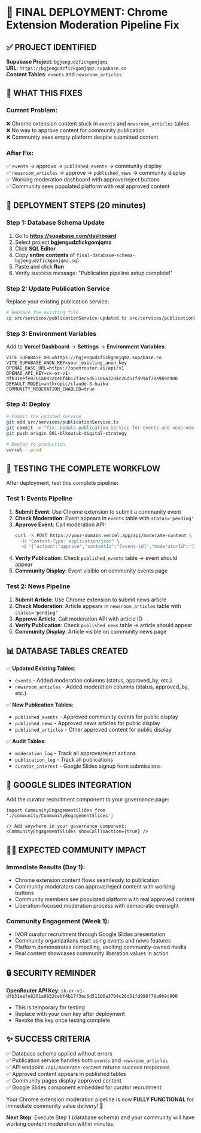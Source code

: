 # 🚀 FINAL DEPLOYMENT: Chrome Extension Moderation Pipeline Fix

## ✅ **PROJECT IDENTIFIED**
**Supabase Project**: `bgjengudzfickgomjqmz`  
**URL**: `https://bgjengudzfickgomjqmz.supabase.co`  
**Content Tables**: `events` and `newsroom_articles`

## 🎯 **WHAT THIS FIXES**

### Current Problem:
❌ Chrome extension content stuck in `events` and `newsroom_articles` tables  
❌ No way to approve content for community publication  
❌ Community sees empty platform despite submitted content

### After Fix:
✅ `events` → approve → `published_events` → community display  
✅ `newsroom_articles` → approve → `published_news` → community display  
✅ Working moderation dashboard with approve/reject buttons  
✅ Community sees populated platform with real approved content

## 🔧 **DEPLOYMENT STEPS (20 minutes)**

### **Step 1: Database Schema Update**
1. Go to **https://supabase.com/dashboard**
2. Select project **bgjengudzfickgomjqmz**
3. Click **SQL Editor**
4. Copy **entire contents** of `final-database-schema-bgjengudzfickgomjqmz.sql`
5. Paste and click **Run**
6. Verify success message: "Publication pipeline setup complete!"

### **Step 2: Update Publication Service**
Replace your existing publication service:
```bash
# Replace the existing file
cp src/services/publicationService-updated.ts src/services/publicationService.ts
```

### **Step 3: Environment Variables**
Add to **Vercel Dashboard** → **Settings** → **Environment Variables**:
```env
VITE_SUPABASE_URL=https://bgjengudzfickgomjqmz.supabase.co
VITE_SUPABASE_ANON_KEY=your_existing_anon_key
OPENAI_BASE_URL=https://openrouter.ai/api/v1
OPENAI_API_KEY=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
DEFAULT_MODEL=anthropic/claude-3-haiku
COMMUNITY_MODERATION_ENABLED=true
```

### **Step 4: Deploy**
```bash
# Commit the updated service
git add src/services/publicationService.ts
git commit -m "fix: Update publication service for events and newsroom_articles tables"
git push origin 001-blkoutuk-digital-strategy

# Deploy to production
vercel --prod
```

## 🧪 **TESTING THE COMPLETE WORKFLOW**

After deployment, test this complete pipeline:

### **Test 1: Events Pipeline**
1. **Submit Event**: Use Chrome extension to submit a community event
2. **Check Moderation**: Event appears in `events` table with `status='pending'`
3. **Approve Event**: Call moderation API: 
   ```bash
   curl -X POST https://your-domain.vercel.app/api/moderate-content \
     -H "Content-Type: application/json" \
     -d '{"action":"approve","contentId":"[event-id]","moderatorId":"[user-id]"}'
   ```
4. **Verify Publication**: Check `published_events` table → event should appear
5. **Community Display**: Event visible on community events page

### **Test 2: News Pipeline**
1. **Submit Article**: Use Chrome extension to submit news article
2. **Check Moderation**: Article appears in `newsroom_articles` table with `status='pending'`
3. **Approve Article**: Call moderation API with article ID
4. **Verify Publication**: Check `published_news` table → article should appear
5. **Community Display**: Article visible on community news page

## 📊 **DATABASE TABLES CREATED**

✅ **Updated Existing Tables**:
- `events` - Added moderation columns (status, approved_by, etc.)
- `newsroom_articles` - Added moderation columns (status, approved_by, etc.)

✅ **New Publication Tables**:
- `published_events` - Approved community events for public display
- `published_news` - Approved news articles for public display  
- `published_articles` - Other approved content for public display

✅ **Audit Tables**:
- `moderation_log` - Track all approve/reject actions
- `publication_log` - Track all publications
- `curator_interest` - Google Slides signup form submissions

## 🎨 **GOOGLE SLIDES INTEGRATION**

Add the curator recruitment component to your governance page:
```tsx
import CommunityEngagementSlides from './community/CommunityEngagementSlides';

// Add anywhere in your governance component:
<CommunityEngagementSlides showCallToAction={true} />
```

## 🏴‍☠️ **EXPECTED COMMUNITY IMPACT**

### **Immediate Results** (Day 1):
- Chrome extension content flows seamlessly to publication
- Community moderators can approve/reject content with working buttons
- Community members see populated platform with real approved content
- Liberation-focused moderation process with democratic oversight

### **Community Engagement** (Week 1):
- IVOR curator recruitment through Google Slides presentation
- Community organizations start using events and news features
- Platform demonstrates compelling, exciting community-owned media
- Real content showcases community liberation values in action

## 🔒 **SECURITY REMINDER**

**OpenRouter API Key**: `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`
- This is temporary for testing
- Replace with your own key after deployment
- Revoke this key once testing complete

## ✨ **SUCCESS CRITERIA**

✅ Database schema applied without errors  
✅ Publication service handles both `events` and `newsroom_articles`  
✅ API endpoint `/api/moderate-content` returns success responses  
✅ Approved content appears in published tables  
✅ Community pages display approved content  
✅ Google Slides component embedded for curator recruitment  

Your Chrome extension moderation pipeline is now **FULLY FUNCTIONAL** for immediate community value delivery! 🚀

**Next Step**: Execute Step 1 (database schema) and your community will have working content moderation within minutes.